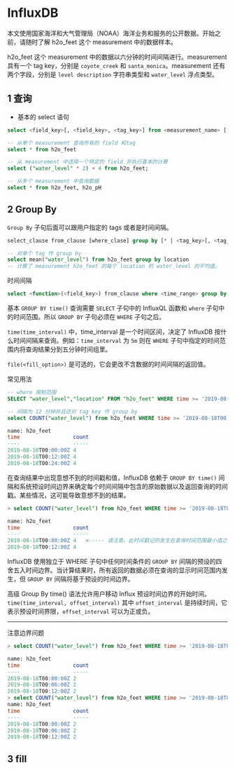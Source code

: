 
# InfluxDB

本文使用国家海洋和大气管理局（NOAA）海洋业务和服务的公开数据。开始之前，请随时了解 h2o_feet 这个 measurement 中的数据样本。

h2o_feet 这个 measurement 中的数据以六分钟的时间间隔进行。measurement 具有一个 tag key，分别是 `coyote_creek` 和 `santa_monica`。measurement 还有两个字段，分别是 `level description` 字符串类型和 `water_level` 浮点类型。

## 1 查询

- 基本的 select 语句
```sql
select <field_key>[, <field_key>, <tag_key>] from <measurement_name> [, <measurement_name>]

-- 从单个 measurement 查询所有的 field 和tag
select * from h2o_feet

-- 从 measurement 中选择一个特定的 field 并执行基本的计算
select ("water_level" * 2) + 4 from h2o_feet;

-- 从多个 measurement 中查询数据
select * from h2o_feet, h2o_pH

```



## 2 Group By

`Group By` 子句后面可以跟用户指定的 tags 或者是时间间隔。

```sql
select_clause from_clause [where_clase] group by [* | <tag_key>[, <tag_key>]]

-- 对单个 tag 作 group by
select mean("water_level") from h2o_feet group by location
-- 计算了 measurement h2o_feet 的每个 location 的 water_level 的平均值。

```

时间间隔
```sql
select <function>(<field_key>) from_clause where <time_range> group by time(<time_interval>), [tag_key] [fill(<fill_option>)]
```

基本 `GROUP BY time()` 查询需要 `SELECT` 子句中的 InfluxQL 函数和 `where` 子句中的时间范围。所以 `GROUP BY` 子句必须在 `WHERE` 子句之后。

`time(time_interval)` 中，time_interval 是一个时间区间，决定了 InfluxDB 按什么时间间隔来查询。例如：`time_interval` 为 `5m` 则在 `WHERE` 子句中指定的时间范围内将查询结果分到五分钟时间组里。

`file(<fill_option>)` 是可选的，它会更改不含数据的时间间隔的返回值。

常见用法
```sql
-- where 限制范围
SELECT "water_level","location" FROM "h2o_feet" WHERE time >= '2019-08-18T00:00:00Z' AND time <= '2019-08-18T00:30:00Z'

-- 间隔为 12 分钟并且还对 tag key 作 group by
select COUNT("water_level") from h2o_feet WHERE time >= '2019-08-18T00:00:00Z' AND time <= '2019-08-18T00:30:00Z' GROUP BY time(12m)

name: h2o_feet
time                 count
----                 -----
2019-08-18T00:00:00Z 4
2019-08-18T00:12:00Z 4
2019-08-18T00:24:00Z 4
```

在查询结果中出现意想不到的时间戳和值，InfluxDB 依赖于 `GROUP BY time()` 间隔和系统预设时间边界来确定每个时间间隔中包含的原始数据以及返回查询的时间戳。某些情况，这可能导致意想不到的结果。
```sql
> select COUNT("water_level") from h2o_feet WHERE time >= '2019-08-18T00:00:00Z' AND time <= '2019-08-18T00:18:00Z' GROUP BY time(12m)

name: h2o_feet
time                 count
----                 -----
2019-08-18T00:00:00Z 4   <----- 请注意，此时间戳记的发生在查询时间范围最小值之前
2019-08-18T00:12:00Z 4
```

InfluxDB 使用独立于 WHERE 子句中任何时间条件的 `GROUP BY` 间隔的预设的四舍五入时间边界。当计算结果时，所有返回的数据必须在查询的显示时间范围内发生，但 `GROUP BY` 间隔将基于预设的时间边界。

高级 Group By time() 语法允许用户移动 Influx 预设时间边界的开始时间。`time(time_interval, offset_interval)` 其中 `offset_interval` 是持续时间，它表示预设时间界限，`offset_interval` 可以为正或负。

---

注意边界问题

```sql
> select COUNT("water_level") from h2o_feet WHERE time >= '2019-08-18T00:00:00Z' AND time < '2019-08-18T00:18:00Z' GROUP BY time(6m)

name: h2o_feet
time                 count
----                 -----
2019-08-18T00:00:00Z 2
2019-08-18T00:06:00Z 2
2019-08-18T00:12:00Z 2
> select COUNT("water_level") from h2o_feet WHERE time >= '2019-08-18T00:00:00Z' AND time < '2019-08-18T00:18:00Z' GROUP BY time(6m)
name: h2o_feet
time                 count
----                 -----
2019-08-18T00:00:00Z 2
2019-08-18T00:06:00Z 2
2019-08-18T00:12:00Z 2
```



## 3 fill
